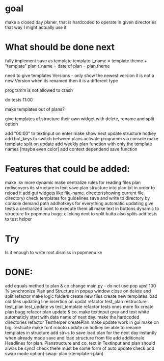 # goal
make a closed day planer, that is hardcoded to operate in given directories
that way I might actually use it

# What should be done next
fully implement save as template
template t_name = template.theme + "template"
plan t_name = date of plan = plan.theme 

need to give templates Versions - only show the newest version
it is not a new Version when its renamed then it is a different type


 
programm is not allowed to crash

do tests 11:00

make templates out of plans?

give templates of structure their own widget with delete, rename and split option

add "00:00" to textinput on enter
make show next update structure hotkey
add hot_keys to switch between plans 
activate programm via console
make template split on update
add weekly plan function with only the template names [maybe even color]
add context dependend save function

# Features that could be added:
make .kv more dynamic
make centralize rules for reading files
plan rediscovers its structure in text
save plan structure into plan.txt in order to reload it
add gui widgets like file-name, director(showing current file directory)
check templates for guidelines
save and write to directory by console demand path
addhotkeys for everything
automatic updating
give tests a centralized point to execute them all
make text in buttons dynamic to structure
fix popmenu bugg: clicking next to split butto also splits
add tests to test helper


# Try
Is it enough to write root.dismiss in popmenu.kv


# DONE:
add equals method to plan & co
change main.py - do not use pop ups!
100 % synchronize Plan and Structure in 
popup window close on delete and split
refactor
make logic folders
create new files
create new templates
load old files
updating
line insertion on updat
refactor test_plan
restructure test_plan test_update vs test_template
refactor tests ones more
fix create plan bugg
refacor plan update & co.
make textinput grey and text white
automaticly start with data name of next day.
make the hardcoded directories
refactor Testhelper createPlan
make update work in gui
make on big Testsuite
make font roboto
update on hotkey
be able to rename templates in structure
add str+s to save
load plan for the next day instantly when already made
save and load structure from file
add additionale Headlines for plan. Planstructure and co.
text in TextInput and plan should alwas be sync! check
there must be some form of auto update check
add swap mode option( swap: plan->template->plan) 
